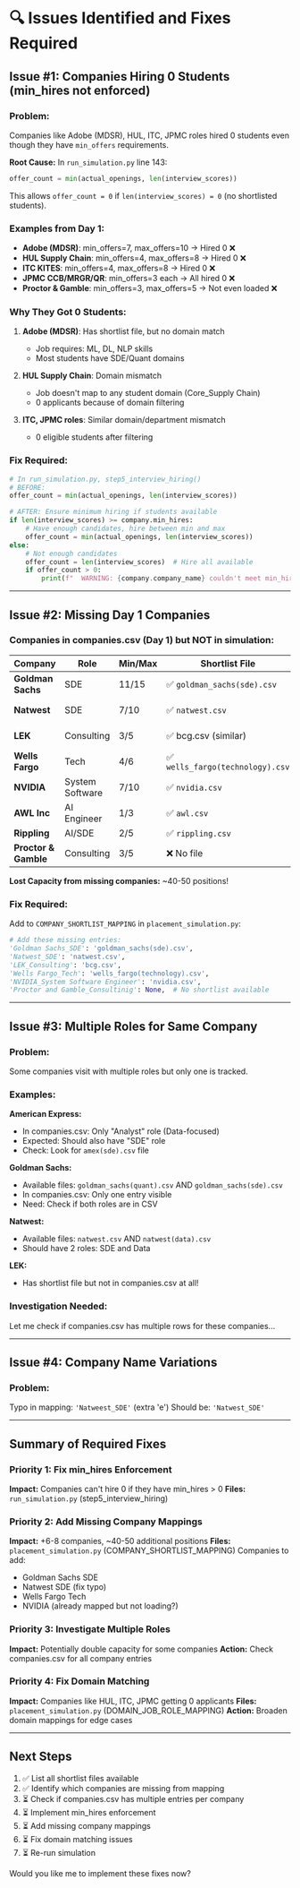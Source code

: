 # 🔍 Issues Identified and Fixes Required

## Issue #1: Companies Hiring 0 Students (min_hires not enforced)

### Problem:
Companies like Adobe (MDSR), HUL, ITC, JPMC roles hired 0 students even though they have `min_offers` requirements.

**Root Cause:**
In `run_simulation.py` line 143:
```python
offer_count = min(actual_openings, len(interview_scores))
```

This allows `offer_count = 0` if `len(interview_scores) = 0` (no shortlisted students).

### Examples from Day 1:
- **Adobe (MDSR)**: min_offers=7, max_offers=10 → Hired 0 ❌
- **HUL Supply Chain**: min_offers=4, max_offers=8 → Hired 0 ❌  
- **ITC KITES**: min_offers=4, max_offers=8 → Hired 0 ❌
- **JPMC CCB/MRGR/QR**: min_offers=3 each → All hired 0 ❌
- **Proctor & Gamble**: min_offers=3, max_offers=5 → Not even loaded ❌

### Why They Got 0 Students:

1. **Adobe (MDSR)**: Has shortlist file, but no domain match
   - Job requires: ML, DL, NLP skills
   - Most students have SDE/Quant domains
   
2. **HUL Supply Chain**: Domain mismatch
   - Job doesn't map to any student domain (Core_Supply Chain)
   - 0 applicants because of domain filtering
   
3. **ITC, JPMC roles**: Similar domain/department mismatch
   - 0 eligible students after filtering

### Fix Required:
```python
# In run_simulation.py, step5_interview_hiring()
# BEFORE:
offer_count = min(actual_openings, len(interview_scores))

# AFTER: Ensure minimum hiring if students available
if len(interview_scores) >= company.min_hires:
    # Have enough candidates, hire between min and max
    offer_count = min(actual_openings, len(interview_scores))
else:
    # Not enough candidates
    offer_count = len(interview_scores)  # Hire all available
    if offer_count > 0:
        print(f"  WARNING: {company.company_name} couldn't meet min_hires ({company.min_hires}), hiring {offer_count}")
```

---

## Issue #2: Missing Day 1 Companies

### Companies in companies.csv (Day 1) but NOT in simulation:

| Company | Role | Min/Max | Shortlist File | Why Missing? |
|---------|------|---------|----------------|--------------|
| **Goldman Sachs** | SDE | 11/15 | ✅ `goldman_sachs(sde).csv` | Not in mapping! |
| **Natwest** | SDE | 7/10 | ✅ `natwest.csv` | Not in mapping! |
| **LEK** | Consulting | 3/5 | ✅ bcg.csv (similar) | Not in companies.csv! |
| **Wells Fargo** | Tech | 4/6 | ✅ `wells_fargo(technology).csv` | Not in mapping! |
| **NVIDIA** | System Software | 7/10 | ✅ `nvidia.csv` | In mapping but not loading? |
| **AWL Inc** | AI Engineer | 1/3 | ✅ `awl.csv` | In mapping ✅ |
| **Rippling** | AI/SDE | 2/5 | ✅ `rippling.csv` | In mapping ✅ |
| **Proctor & Gamble** | Consulting | 3/5 | ❌ No file | Mapping shows None |

**Lost Capacity from missing companies:** ~40-50 positions!

### Fix Required:
Add to `COMPANY_SHORTLIST_MAPPING` in `placement_simulation.py`:

```python
# Add these missing entries:
'Goldman Sachs_SDE': 'goldman_sachs(sde).csv',
'Natwest_SDE': 'natwest.csv',
'LEK_Consulting': 'bcg.csv',
'Wells Fargo_Tech': 'wells_fargo(technology).csv',
'NVIDIA_System Software Engineer': 'nvidia.csv',
'Proctor and Gamble_Consultinig': None,  # No shortlist available
```

---

## Issue #3: Multiple Roles for Same Company

### Problem:
Some companies visit with multiple roles but only one is tracked.

### Examples:

**American Express:**
- In companies.csv: Only "Analyst" role (Data-focused)
- Expected: Should also have "SDE" role
- Check: Look for `amex(sde).csv` file

**Goldman Sachs:**
- Available files: `goldman_sachs(quant).csv` AND `goldman_sachs(sde).csv`
- In companies.csv: Only one entry visible
- Need: Check if both roles are in CSV

**Natwest:**
- Available files: `natwest.csv` AND `natwest(data).csv`  
- Should have 2 roles: SDE and Data

**LEK:**
- Has shortlist file but not in companies.csv at all!

### Investigation Needed:
Let me check if companies.csv has multiple rows for these companies...

---

## Issue #4: Company Name Variations

### Problem:
Typo in mapping: `'Natweest_SDE'` (extra 'e')
Should be: `'Natwest_SDE'`

---

## Summary of Required Fixes

### Priority 1: Fix min_hires Enforcement
**Impact:** Companies can't hire 0 if they have min_hires > 0
**Files:** `run_simulation.py` (step5_interview_hiring)

### Priority 2: Add Missing Company Mappings
**Impact:** +6-8 companies, ~40-50 additional positions
**Files:** `placement_simulation.py` (COMPANY_SHORTLIST_MAPPING)
Companies to add:
- Goldman Sachs SDE
- Natwest SDE (fix typo)
- Wells Fargo Tech
- NVIDIA (already mapped but not loading?)

### Priority 3: Investigate Multiple Roles
**Impact:** Potentially double capacity for some companies
**Action:** Check companies.csv for all company entries

### Priority 4: Fix Domain Matching
**Impact:** Companies like HUL, ITC, JPMC getting 0 applicants
**Files:** `placement_simulation.py` (DOMAIN_JOB_ROLE_MAPPING)
**Action:** Broaden domain mappings for edge cases

---

## Next Steps

1. ✅ List all shortlist files available
2. ✅ Identify which companies are missing from mapping
3. ⏳ Check if companies.csv has multiple entries per company
4. ⏳ Implement min_hires enforcement
5. ⏳ Add missing company mappings
6. ⏳ Fix domain matching issues
7. ⏳ Re-run simulation

Would you like me to implement these fixes now?
